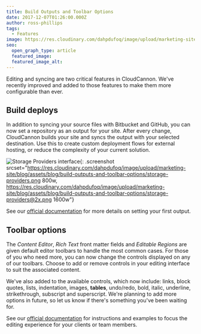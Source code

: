 ```yaml
---
title: Build Outputs and Toolbar Options
date: 2017-12-07T01:26:00.000Z
author: ross-phillips
tags:
  - Features
image: https://res.cloudinary.com/dahpdufoq/image/upload/marketing-site/blog/uploads/blog-blue-lego-pieces.jpg
seo:
  open_graph_type: article
  featured_image:
  featured_image_alt:
---
```

Editing and syncing are two critical features in CloudCannon. We've recently improved and added to those features to make them more configurable than ever.

## Build deploys

In addition to syncing your source files with Bitbucket and GitHub, you can now set a repository as an output for your site. After every change, CloudCannon builds your site and syncs the output with your selected destination. Use this to create custom deployment flows for external hosting, or reduce the complexity of your current solution.

![Storage Providers interface](https://res.cloudinary.com/dahpdufoq/image/upload/marketing-site/blog/assets/blog/build-outputs-and-toolbar-options/storage-providers.png){: .screenshot srcset="https://res.cloudinary.com/dahpdufoq/image/upload/marketing-site/blog/assets/blog/build-outputs-and-toolbar-options/storage-providers.png 800w, https://res.cloudinary.com/dahpdufoq/image/upload/marketing-site/blog/assets/blog/build-outputs-and-toolbar-options/storage-providers@2x.png 1600w"}

See our [official documentation](https://cloudcannon.com/documentation/articles/output-a-built-site-from-cloudcannon-to-an-external-provider/) for more details on setting your first output.

## Toolbar options

The *Content Editor*, *Rich Text* front matter fields and *Editable Regions* are given default editor toolbars to handle the most common cases. For those of you who need more, you can now change the controls displayed on any of our toolbars. Choose to add or remove controls in your editing interface to suit the associated content.

We've also added to the available controls, which now include: links, block quotes, lists, indentation, images, **tables**, undo/redo, bold, italic, underline, strikethrough, subscript and superscript. We're planning to add more options in future, so let us know if there's something you've been waiting for.

See our [official documentation](https://docs.cloudcannon.com/editing/options/) for instructions and examples to focus the editing experience for your clients or team members.